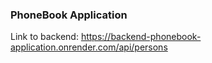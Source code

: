 ### PhoneBook Application
Link to backend: https://backend-phonebook-application.onrender.com/api/persons
